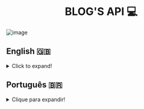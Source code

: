 <h1 align="center">BLOG'S API 💻</h1>

![image](https://user-images.githubusercontent.com/96205316/188949516-601b96c9-4ceb-4036-bf19-a5ff73270201.png)

## English 🇬🇧
<details>
  <summary>Click to expand!</summary>
  
### Description 📝
Blog's API is a RESTful API Developed with the MSC (Model-Service-Controller) layered software architecture, using the Sequelize ORM to manage database queries and manipulation. This project was developed during the Back-end module at [Trybe](https://www.betrybe.com/), in August, 2022. The objective of Blog's API was to simulate the system of a blog, managing login, users, post categories and posts.   
The following ERD (Entity-Relationship Diagram) was provided for database construction.
![image](https://user-images.githubusercontent.com/96205316/188949372-e171e27d-adfe-47fb-a28c-45ed4a5f8d0f.png)


### Technologies and Tools 🔧
<img src="https://img.shields.io/badge/npm-CB3837?style=for-the-badge&logo=npm&logoColor=white" alt="npm-logo"/>
<img src="https://img.shields.io/badge/Docker-2CA5E0?style=for-the-badge&logo=docker&logoColor=white" alt="docker-logo"/>
<img src="https://img.shields.io/badge/MySQL-005C84?style=for-the-badge&logo=mysql&logoColor=white" alt="mysql-logo">
<img src="https://img.shields.io/badge/Node.js-339933?style=for-the-badge&logo=nodedotjs&logoColor=white" alt="nodejs-logo"/>
<img src="https://img.shields.io/badge/Express.js-000000?style=for-the-badge&logo=express&logoColor=white" alt="express-logo"/>
<img src="https://img.shields.io/badge/Sequelize-52B0E7?style=for-the-badge&logo=Sequelize&logoColor=white" alt="sequelize-logo" />
<img src="https://img.shields.io/badge/JWT-000000?style=for-the-badge&logo=JSON%20web%20tokens&logoColor=white" alt="jwt-logo" />
<img src="https://img.shields.io/badge/Postman-FF6C37?style=for-the-badge&logo=Postman&logoColor=white" alt="postman-logo"/>
<img src="https://img.shields.io/badge/Swagger-85EA2D?style=for-the-badge&logo=Swagger&logoColor=white" alt="swagger-logo"/>

Blog's API was developed through **Docker** to create an isolated development environment. The **npm** packages **dotenv** and **express-rescue** were used to manage environment variables and deal with asynchronous errors, respectively. This project was developed using the **MSC** (Model-Service-Controller) layered architecture, using the ORM **Sequelize** to take care of all database manipulation and querying abstration. Also, the **jsonwebtoken** (JWT) library was used to generate and authenticate tokens, aiming to add a security layer into this API using validation middlewares.   
The **Express.js** framework was used to design and structure this API's endpoints following **REST** Principles. **Nodemon** and **Postman** were used to monitor and test scripts and requests during development. Afterwards, **Swagger** was used to write this API's documentation.

### Installation 📋
1. Create a directory using the **mkdir** command:
```
  mkdir saraivais-projects
```

2. Access the directory using the **cd** command and clone the repository:
```
  cd saraivais-projects
  git clone https://github.com/saraivais/blogs-api
```

3. Access the project directory and install it's dependencies:
```
  cd blogs-api
  npm i
```

4. Lastly, use the **npm start** command and access the **API documentation** via browser, using the following url
```
  http://localhost:3000
```
  
### 🎯 This API's documentation is available [here](https://documenter.getpostman.com/view/22527487/VVBUx6Ns)!


</details>

## Português 🇧🇷
<details>
  <summary>Clique para expandir!</summary>
  
### Descrição 📝
Blog's API é uma API RESTful desenvolvida com a arquitetura de software em camadas MSC (Model-Service-Controller), utilizando o Sequelize ORM para gerenciar consultas e manipulação de banco de dados. Este projeto foi desenvolvido durante o módulo Back-end em [Trybe](https://www.betrybe.com/), em Agosto de 2022. O objetivo do Blog's API foi simular o sistema de um blog, gerenciando login, usuários , categorias de postagem e postagens.   
O seguinte ERD (Diagrama Entidade-Relacionamento) foi fornecido para construção do banco de dados.
![image](https://user-images.githubusercontent.com/96205316/188949391-495c5e8d-4f6b-40b0-ab36-45d74228392d.png)


### Tecnologias e Ferramentas 🔧
<img src="https://img.shields.io/badge/npm-CB3837?style=for-the-badge&logo=npm&logoColor=white" alt="npm-logo"/>
<img src="https://img.shields.io/badge/Docker-2CA5E0?style=for-the-badge&logo=docker&logoColor=white" alt="docker-logo"/>
<img src="https://img.shields.io/badge/MySQL-005C84?style=for-the-badge&logo=mysql&logoColor=white" alt="mysql-logo">
<img src="https://img.shields.io/badge/Node.js-339933?style=for-the-badge&logo=nodedotjs&logoColor=white" alt="nodejs-logo"/>
<img src="https://img.shields.io/badge/Express.js-000000?style=for-the-badge&logo=express&logoColor=white" alt="express-logo"/>
<img src="https://img.shields.io/badge/Sequelize-52B0E7?style=for-the-badge&logo=Sequelize&logoColor=white" alt="sequelize-logo" />
<img src="https://img.shields.io/badge/JWT-000000?style=for-the-badge&logo=JSON%20web%20tokens&logoColor=white" alt="jwt-logo" />
<img src="https://img.shields.io/badge/Postman-FF6C37?style=for-the-badge&logo=Postman&logoColor=white" alt="postman-logo"/>
<img src="https://img.shields.io/badge/Swagger-85EA2D?style=for-the-badge&logo=Swagger&logoColor=white" alt="swagger-logo"/>

Blog's API foi desenvolvido por meio do **Docker** para criar um ambiente de desenvolvimento isolado. Os pacotes **npm** **dotenv** e **express-rescue** foram usados para gerenciar variáveis de ambiente e lidar com erros assíncronos, respectivamente. Este projeto foi desenvolvido utilizando a arquitetura em camadas **MSC** (Model-Service-Controller), utilizando o ORM **Sequelize** para cuidar de toda a abstração de consultas e manipulação do banco de dados. Além disso, a biblioteca **jsonwebtoken** (JWT) foi utilizada para gerar e autenticar tokens, com o objetivo de adicionar uma camada de segurança a esta API utilizando middlewares de validação.   
O framework **Express.js** foi usado para projetar e estruturar os endpoints dessa API seguindo os Princípios **REST**. O **Nodemon** e o **Postman** fora, usados para monitorar e testar scripts e solicitações durante o desenvolvimento. Posteriormente, **Swagger** foi utilizado para escrever a documentação desta API.

### Instalação 📋
1. Crie um diretório usando o comando **mkdir**:
```
  mkdir saraivais-projetos
```

2. Acesse o diretório usando o comando **cd** e clone o repositório:
```
  cd saraivais-projetos
  git clone https://github.com/saraivais/blogs-api
```

3. Acesse o diretório do projeto e instale suas dependências:
```
  cd blogs-api
  npm i
```

4. Por fim, use o comando **npm start** e acesse a **documentação da API** pelo navegador, usando o seguinte URL
```
  http://localhost:3000
```
  
### 🎯 A documentação desta API está disponível [aqui](https://documenter.getpostman.com/view/22527487/VVBUx6Ns)!

  
</details>
